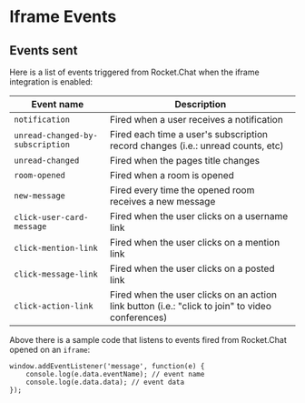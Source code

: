 # Iframe Events

## Events sent

Here is a list of events triggered from Rocket.Chat when the iframe integration is enabled:

Event name | Description
----------- | -----------
`notification` | Fired when a user receives a notification
`unread-changed-by-subscription` | Fired each time a user's subscription record changes (i.e.: unread counts, etc)
`unread-changed` | Fired when the pages title changes
`room-opened` | Fired when a room is opened
`new-message` | Fired every time the opened room receives a new message
`click-user-card-message` | Fired when the user clicks on a username link
`click-mention-link` | Fired when the user clicks on a mention link
`click-message-link` | Fired when the user clicks on a posted link
`click-action-link` | Fired when the user clicks on an action link button (i.e.: "click to join" to video conferences)

Above there is a sample code that listens to events fired from Rocket.Chat opened on an `iframe`:

```
window.addEventListener('message', function(e) {
    console.log(e.data.eventName); // event name
    console.log(e.data.data); // event data
});
```
